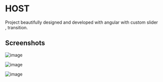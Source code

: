 # HOST

Project beautifully designed and developed with angular with custom slider , transition.

## Screenshots

![image](https://github.com/pranav-hsg/Vishwatma/assets/65011770/ea518a78-6c56-470b-a9d7-5185aebc95f8)

![image](https://github.com/pranav-hsg/Vishwatma/assets/65011770/7d82e3d6-5bd1-4f98-8fc8-3411b36588df)

![image](https://github.com/pranav-hsg/Vishwatma/assets/65011770/dd23314c-a53b-4f42-8265-51d80f6b8b77)


